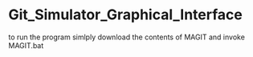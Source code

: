 # Git_Simulator_Graphical_Interface
to run the program simlply download the contents of MAGIT and invoke MAGIT.bat
